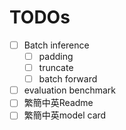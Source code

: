 # TODOs
- [ ] Batch inference
    - [ ] padding
    - [ ] truncate
    - [ ] batch forward
- [ ] evaluation benchmark
- [ ] 繁簡中英Readme
- [ ] 繁簡中英model card
